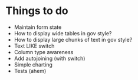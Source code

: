 Things to do
===

- Maintain form state
- How to display wide tables in gov style?
- How to display large chunks of text in gov style?
- Text LIKE switch
- Column type awareness
- Add autojoining (with switch)
- Simple charting
- Tests (ahem)
